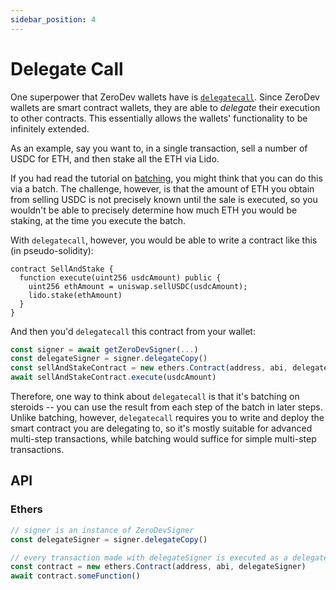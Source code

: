 ```yaml
---
sidebar_position: 4
---
```


# Delegate Call

One superpower that ZeroDev wallets have is [`delegatecall`](https://solidity-by-example.org/delegatecall/).  Since ZeroDev wallets are smart contract wallets, they are able to *delegate* their execution to other contracts.  This essentially allows the wallets' functionality to be infinitely extended.

As an example, say you want to, in a single transaction, sell a number of USDC for ETH, and then stake all the ETH via Lido.

If you had read the tutorial on [batching](/use-wallets/improve-transaction-experience/batch-transactions), you might think that you can do this via a batch.  The challenge, however, is that the amount of ETH you obtain from selling USDC is not precisely known until the sale is executed, so you wouldn't be able to precisely determine how much ETH you would be staking, at the time you execute the batch.

With `delegatecall`, however, you would be able to write a contract like this (in pseudo-solidity):

```solidity
contract SellAndStake {
  function execute(uint256 usdcAmount) public {
    uint256 ethAmount = uniswap.sellUSDC(usdcAmount);
    lido.stake(ethAmount)
  }
}
```

And then you'd `delegatecall` this contract from your wallet:

```typescript
const signer = await getZeroDevSigner(...)
const delegateSigner = signer.delegateCopy()
const sellAndStakeContract = new ethers.Contract(address, abi, delegateSigner)
await sellAndStakeContract.execute(usdcAmount)
```

Therefore, one way to think about `delegatecall` is that it's batching on steroids -- you can use the result from each step of the batch in later steps.  Unlike batching, however, `delegatecall` requires you to write and deploy the smart contract you are delegating to, so it's mostly suitable for advanced multi-step transactions, while batching would suffice for simple multi-step transactions.

## API

### Ethers

```typescript
// signer is an instance of ZeroDevSigner
const delegateSigner = signer.delegateCopy()

// every transaction made with delegateSigner is executed as a delegate call
const contract = new ethers.Contract(address, abi, delegateSigner)
await contract.someFunction()
```